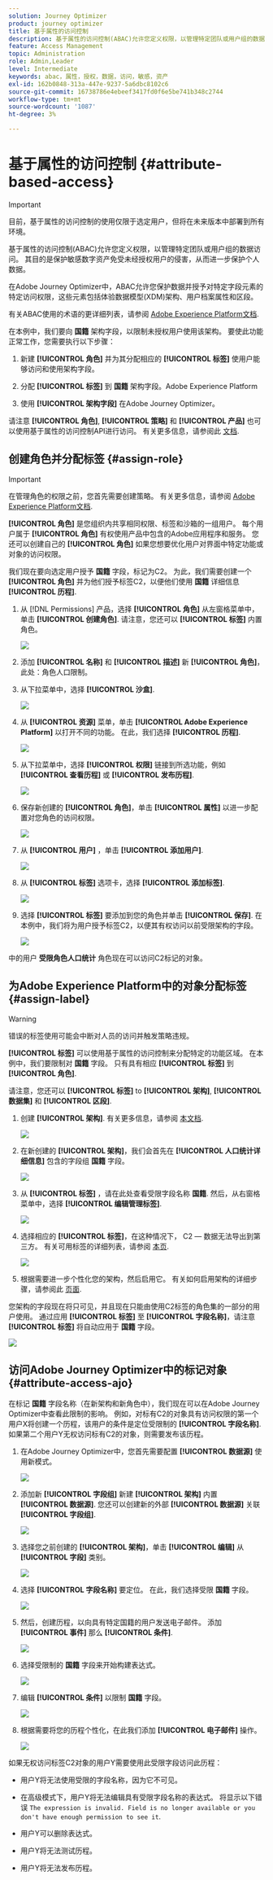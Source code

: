 ```yaml
---
solution: Journey Optimizer
product: journey optimizer
title: 基于属性的访问控制
description: 基于属性的访问控制(ABAC)允许您定义权限，以管理特定团队或用户组的数据访问。
feature: Access Management
topic: Administration
role: Admin,Leader
level: Intermediate
keywords: abac，属性，授权，数据，访问，敏感，资产
exl-id: 162b0848-313a-447e-9237-5a6dbc8102c6
source-git-commit: 16738786e4ebeef3417fd0f6e5be741b348c2744
workflow-type: tm+mt
source-wordcount: '1087'
ht-degree: 3%

---
```


# 基于属性的访问控制 {#attribute-based-access}

>[!IMPORTANT]
>
>目前，基于属性的访问控制的使用仅限于选定用户，但将在未来版本中部署到所有环境。

基于属性的访问控制(ABAC)允许您定义权限，以管理特定团队或用户组的数据访问。 其目的是保护敏感数字资产免受未经授权用户的侵害，从而进一步保护个人数据。

在Adobe Journey Optimizer中，ABAC允许您保护数据并授予对特定字段元素的特定访问权限，这些元素包括体验数据模型(XDM)架构、用户档案属性和区段。

有关ABAC使用的术语的更详细列表，请参阅 [Adobe Experience Platform文档](https://experienceleague.adobe.com/docs/experience-platform/access-control/abac/overview.html).

在本例中，我们要向 **国籍** 架构字段，以限制未授权用户使用该架构。 要使此功能正常工作，您需要执行以下步骤：

1. 新建  **[!UICONTROL 角色]** 并为其分配相应的  **[!UICONTROL 标签]** 使用户能够访问和使用架构字段。

1. 分配  **[!UICONTROL 标签]** 到 **国籍** 架构字段。Adobe Experience Platform

1. 使用  **[!UICONTROL 架构字段]** 在Adobe Journey Optimizer。

请注意 **[!UICONTROL 角色]**, **[!UICONTROL 策略]** 和 **[!UICONTROL 产品]** 也可以使用基于属性的访问控制API进行访问。 有关更多信息，请参阅此 [文档](https://experienceleague.adobe.com/docs/experience-platform/access-control/abac/abac-api/overview.html).

## 创建角色并分配标签 {#assign-role}

>[!IMPORTANT]
>
>在管理角色的权限之前，您首先需要创建策略。 有关更多信息，请参阅 [Adobe Experience Platform文档](https://experienceleague.adobe.com/docs/experience-platform/access-control/abac/permissions-ui/policies.html).

**[!UICONTROL 角色]** 是您组织内共享相同权限、标签和沙箱的一组用户。 每个用户属于 **[!UICONTROL 角色]** 有权使用产品中包含的Adobe应用程序和服务。
您还可以创建自己的 **[!UICONTROL 角色]** 如果您想要优化用户对界面中特定功能或对象的访问权限。

我们现在要向选定用户授予 **国籍** 字段，标记为C2。 为此，我们需要创建一个 **[!UICONTROL 角色]** 并为他们授予标签C2，以便他们使用 **国籍** 详细信息 **[!UICONTROL 历程]**.

1. 从 [!DNL Permissions] 产品，选择 **[!UICONTROL 角色]** 从左窗格菜单中，单击 **[!UICONTROL 创建角色]**. 请注意，您还可以 **[!UICONTROL 标签]** 内置角色。

   ![](assets/role_1.png)

1. 添加 **[!UICONTROL 名称]** 和 **[!UICONTROL 描述]** 新 **[!UICONTROL 角色]**，此处：角色人口限制。

1. 从下拉菜单中，选择 **[!UICONTROL 沙盒]**.

   ![](assets/role_2.png)

1. 从 **[!UICONTROL 资源]** 菜单，单击 **[!UICONTROL Adobe Experience Platform]** 以打开不同的功能。 在此，我们选择 **[!UICONTROL 历程]**.

   ![](assets/role_3.png)

1. 从下拉菜单中，选择 **[!UICONTROL 权限]** 链接到所选功能，例如 **[!UICONTROL 查看历程]** 或 **[!UICONTROL 发布历程]**.

   ![](assets/role_6.png)

1. 保存新创建的 **[!UICONTROL 角色]**，单击 **[!UICONTROL 属性]** 以进一步配置对您角色的访问权限。

   ![](assets/role_7.png)

1. 从 **[!UICONTROL 用户]** ，单击 **[!UICONTROL 添加用户]**.

   ![](assets/role_8.png)

1. 从 **[!UICONTROL 标签]** 选项卡，选择 **[!UICONTROL 添加标签]**.

   ![](assets/role_9.png)

1. 选择 **[!UICONTROL 标签]** 要添加到您的角色并单击 **[!UICONTROL 保存]**. 在本例中，我们将为用户授予标签C2，以便其有权访问以前受限架构的字段。

   ![](assets/role_4.png)

中的用户 **受限角色人口统计** 角色现在可以访问C2标记的对象。

## 为Adobe Experience Platform中的对象分配标签 {#assign-label}

>[!WARNING]
>
>错误的标签使用可能会中断对人员的访问并触发策略违规。

**[!UICONTROL 标签]** 可以使用基于属性的访问控制来分配特定的功能区域。
在本例中，我们要限制对 **国籍** 字段。 只有具有相应 **[!UICONTROL 标签]** 到  **[!UICONTROL 角色]**.

请注意，您还可以  **[!UICONTROL 标签]** to  **[!UICONTROL 架构]**,  **[!UICONTROL 数据集]** 和  **[!UICONTROL 区段]**.

1. 创建 **[!UICONTROL 架构]**. 有关更多信息，请参阅 [本文档](https://experienceleague.adobe.com/docs/experience-platform/xdm/schema/composition.html?lang=zh-Hans).

   ![](assets/label_1.png)

1. 在新创建的 **[!UICONTROL 架构]**，我们会首先在 **[!UICONTROL 人口统计详细信息]** 包含的字段组 **国籍** 字段。

   ![](assets/label_2.png)

1. 从 **[!UICONTROL 标签]** ，请在此处查看受限字段名称 **国籍**. 然后，从右窗格菜单中，选择 **[!UICONTROL 编辑管理标签]**.

   ![](assets/label_3.png)

1. 选择相应的 **[!UICONTROL 标签]**，在这种情况下， C2 — 数据无法导出到第三方。 有关可用标签的详细列表，请参阅 [本页](https://experienceleague.adobe.com/docs/experience-platform/data-governance/labels/reference.html#contract-labels).

   ![](assets/label_4.png)

1. 根据需要进一步个性化您的架构，然后启用它。 有关如何启用架构的详细步骤，请参阅此 [页面](https://experienceleague.adobe.com/docs/experience-platform/xdm/ui/resources/schemas.html#profile).

您架构的字段现在将只可见，并且现在只能由使用C2标签的角色集的一部分的用户使用。
通过应用 **[!UICONTROL 标签]** 至 **[!UICONTROL 字段名称]**，请注意 **[!UICONTROL 标签]** 将自动应用于 **国籍** 字段。

![](assets/label_5.png)

## 访问Adobe Journey Optimizer中的标记对象 {#attribute-access-ajo}

在标记 **国籍** 字段名称（在新架构和新角色中），我们现在可以在Adobe Journey Optimizer中查看此限制的影响。
例如，对标有C2的对象具有访问权限的第一个用户X将创建一个历程，该用户的条件是定位受限制的 **[!UICONTROL 字段名称]**. 如果第二个用户Y无权访问标有C2的对象，则需要发布该历程。

1. 在Adobe Journey Optimizer中，您首先需要配置 **[!UICONTROL 数据源]** 使用新模式。

   ![](assets/journey_1.png)

1. 添加新 **[!UICONTROL 字段组]** 新建 **[!UICONTROL 架构]** 内置 **[!UICONTROL 数据源]**. 您还可以创建新的外部 **[!UICONTROL 数据源]** 关联 **[!UICONTROL 字段组]**.

   ![](assets/journey_2.png)

1. 选择您之前创建的 **[!UICONTROL 架构]**，单击 **[!UICONTROL 编辑]** 从 **[!UICONTROL 字段]** 类别。

   ![](assets/journey_3.png)

1. 选择 **[!UICONTROL 字段名称]** 要定位。 在此，我们选择受限 **国籍** 字段。

   ![](assets/journey_4.png)

1. 然后，创建历程，以向具有特定国籍的用户发送电子邮件。 添加 **[!UICONTROL 事件]** 那么 **[!UICONTROL 条件]**.

   ![](assets/journey_5.png)

1. 选择受限制的 **国籍** 字段来开始构建表达式。

   ![](assets/journey_6.png)

1. 编辑 **[!UICONTROL 条件]** 以限制 **国籍** 字段。

   ![](assets/journey_7.png)

1. 根据需要将您的历程个性化，在此我们添加 **[!UICONTROL 电子邮件]** 操作。

   ![](assets/journey_8.png)

如果无权访问标签C2对象的用户Y需要使用此受限字段访问此历程：

* 用户Y将无法使用受限的字段名称，因为它不可见。

* 在高级模式下，用户Y将无法编辑具有受限字段名称的表达式。 将显示以下错误 `The expression is invalid. Field is no longer available or you don't have enough permission to see it`.

* 用户Y可以删除表达式。

* 用户Y将无法测试历程。

* 用户Y将无法发布历程。
